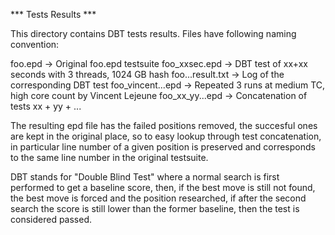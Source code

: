 *** Tests Results ***

This directory contains DBT tests results. Files have following naming convention:

foo.epd           -> Original foo.epd testsuite
foo_xxsec.epd     -> DBT test of xx+xx seconds with 3 threads, 1024 GB hash
foo...result.txt  -> Log of the corresponding DBT test
foo_vincent...epd -> Repeated 3 runs at medium TC, high core count by Vincent Lejeune
foo_xx_yy...epd   -> Concatenation of tests xx + yy + ...

The resulting epd file has the failed positions removed, the succesful ones are
kept in the original place, so to easy lookup through test concatenation, in
particular line number of a given position is preserved and corresponds to
the same line number in the original testsuite.

DBT stands for "Double Blind Test" where a normal search is first performed to
get a baseline score, then, if the best move is still not found, the best move
is forced and the position researched, if after the second search the score is
still lower than the former baseline, then the test is considered passed.
